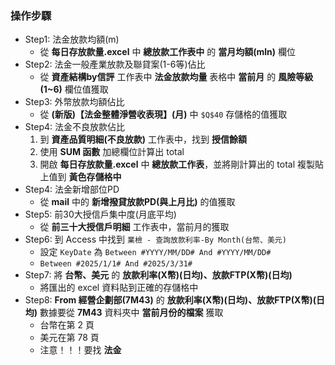 ### 操作步驟
- Step1: 法金放款均額(m)
    - 從 **每日存放款量.excel** 中 **總放款工作表中** 的 **當月均額(mln)** 欄位
- Step2: 法金一般產業放款及聯貸案(1-6等)佔比
    - 從 **資產結構by信評** 工作表中 **法金放款均量** 表格中 **當前月** 的 **風險等級(1~6)** 欄位值獲取
- Step3: 外幣放款均額佔比
    - 從 **(新版)【法金整體淨營收表現】(月)** 中 `$Q$40` 存儲格的值獲取
- Step4: 法金不良放款佔比
    1. 到 **資產品質明細(不良放款)** 工作表中，找到 **授信餘額**
    2. 使用 **SUM 函數** 加總欄位計算出 total
    3. 開啟 **每日存放款量.excel** 中 **總放款工作表**，並將剛計算出的 total 複製貼上值到 **黃色存儲格中**
- Step4: 法金新增部位PD
    - 從 **mail** 中的 **新增撥貸放款PD(與上月比)** 的值獲取
- Step5: 前30大授信戶集中度(月底平均)
    - 從 **前三十大授信戶明細** 工作表中，當前月的獲取
- Step6: 到 Access 中找到 `業檢 - 查詢放款利率-By Month(台幣、美元)`
    - 設定 `KeyDate` 為 `Between #YYYY/MM/DD# And #YYYY/MM/DD#`
    - `Between #2025/1/1# And #2025/3/31#`
- Step7: 將 **台幣、美元** 的 **放款利率(X幣)(日均)、放款FTP(X幣)(日均)**
    - 將匯出的 excel 資料貼到正確的存儲格中
- Step8:  **From 經營企劃部(7M43)** 的 **放款利率(X幣)(日均)、放款FTP(X幣)(日均)** 數據要從 **7M43** 資料夾中 **當前月份的檔案** 獲取
    - 台幣在第 2 頁
    - 美元在第 78 頁
    - 注意！！！要找 **法金**